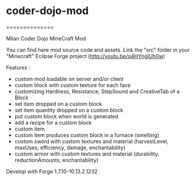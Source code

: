 # coder-dojo-mod 
==============

Milan Coder Dojo MineCraft Mod


You can find here mod source code and assets. Link the "src" folder in your "Minecraft" Eclipse Forge project (http://youtu.be/q4HYngIUh0w)

Features :

* custom mod loadable on server and/or client
* custom block with custom texture for each face
* customizing Hardness, Resistance, StepSound and CreativeTab of a Block
* set item dropped on a custom block
* set item quantity dropped on a custom block
* put custom block when world is generated
* add a recipe for a custom block
* custom item
* custom item produces custom block in a furnace (smelting)
* custom sword with custom textures and material (harvestLevel, maxUses, efficiency, damage, enchantability)
* custom armor with custom textures and material (durability, reductionAmounts, enchantability)

Develop with Forge 1.7.10-10.13.2.1232
